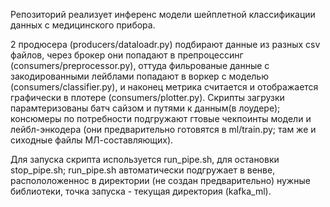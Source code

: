 Репозиторий реализует инференс модели шейплетной классификации данных с медицинского прибора.

2 продюсера (producers/dataloadr.py) подбирают данные из разных csv файлов, через брокер они попадают в препроцессинг (consumers/preprocessor.py), оттуда фильрованые данные с закодированными лейблами попадают в воркер с моделью (consumers/classifier.py), и наконец метрика считается и отображается графически в плотере (consumers/plotter.py).
Скрипты загрузки парамтеризованы батч сайзом и путями к данным(в лоудере); консюмеры по потребности подгружают гтовые чекпоинты модели и лейбл-энкодера (они предварительно готовятся в ml/train.py; там же и сиходные файлы МЛ-составляющих).

Для запуска скрипта используется run_pipe.sh, для остановки stop_pipe.sh; run_pipe.sh автоматически подгружает в венве, распололоженнос в директории (не создан предварительно) нужные библиотеки, точка запуска - текущая директория (kafka_ml).
